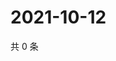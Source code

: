 # 2021-10-12

共 0 条

<!-- BEGIN WEIBO -->
<!-- 最后更新时间 Tue Oct 12 2021 09:57:07 GMT+0800 (China Standard Time) -->

<!-- END WEIBO -->

